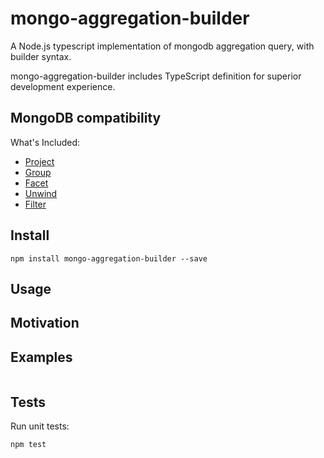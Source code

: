 # mongo-aggregation-builder

A Node.js typescript implementation of mongodb aggregation query, with builder
syntax.

mongo-aggregation-builder includes TypeScript definition for superior development
experience.

## MongoDB compatibility

What's Included:

- [Project][Project]
- [Group][Group]
- [Facet][Facet]
- [Unwind][Unwind]
- [Filter][Filter]

## Install

```
npm install mongo-aggregation-builder --save
```

## Usage


## Motivation

## Examples

```

```
## Tests

Run unit tests:

```
npm test
```
[Project]: https://www.mongodb.com/docs/manual/reference/operator/aggregation/project/
[Facet]: https://www.mongodb.com/docs/manual/reference/operator/aggregation/facet/
[Group]: https://www.mongodb.com/docs/manual/reference/operator/aggregation/Group/
[Unwind]: https://www.mongodb.com/docs/manual/reference/operator/aggregation/Unwind/
[Filter]: https://www.mongodb.com/docs/manual/reference/operator/aggregation/Filter/